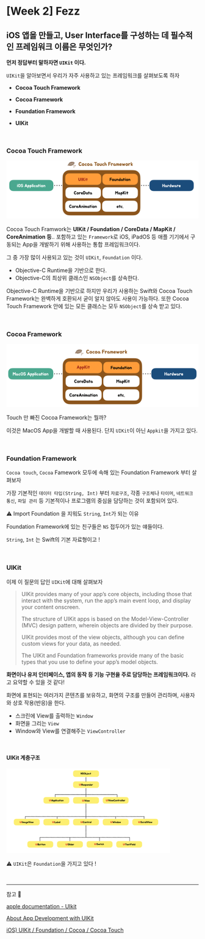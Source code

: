 # [Week 2] Fezz

## iOS 앱을 만들고, User Interface를 구성하는 데 필수적인 프레임워크 이름은 무엇인가?

**먼저 정답부터 말하자면 `UIKit` 이다.**

`UIKit`을 알아보면서 우리가 자주 사용하고 있는 프레임워크를 살펴보도록 하자 

- **Cocoa Touch Framework**

- **Cocoa Framework**

- **Foundation Framework**

- **UIKit**

<br/>



### Cocoa Touch Framework

<img src="https://raw.githubusercontent.com/Fezravien/UploadForMarkdown/forUpload/img/img-20210701235452106.png" alt="img" style="zoom:60%;" />

Cocoa Touch Framwork는 **UIKit / Foundation / CoreData / MapKit / CoreAnimation 등**.. 포함하고 있는 `Framework`로 iOS, iPadOS 등 애플 기기에서 구동되는 App을 개발하기 위해 사용하는 통합 프레임워크이다.

그 중 가장 많이 사용되고 있는 것이 `UIKit`, `Foundation` 이다.

- Objective-C Runtime을 기반으로 한다.
- Objective-C의 최상위 클래스인 `NSObject`를 상속한다.

Objective-C Runtime을 기반으로 하지만 우리가 사용하는 Swift와 Cocoa Touch Framework는 완벽하게 호환되서 굳이 알지 않아도 사용이 가능하다. 또한 Cocoa Touch Framework 안에 있는 모든 클래스는 모두 `NSObject`를 상속 받고 있다.

<br>

### Cocoa Framework

<img src="https://raw.githubusercontent.com/Fezravien/UploadForMarkdown/forUpload/img/img-20210701235434221.png" alt="img" style="zoom:60%;" />

Touch 만 빠진 Cocoa Framework는 뭘까?

이것은 MacOS App을 개발할 때 사용된다. 단지 `UIKit`이 아닌 `Appkit`을 가지고 있다.

<br>

### Foundation Framework

`Cocoa touch`, `Cocoa` Famework 모두에 속해 있는 Foundation Framework 부터 살펴보자 

가장 기본적인 `데이터 타입(String, Int)` 부터 `자료구조`, 각종 `구조체`나 `타이머`, `네트워크 통신`, `파일 관리` 등 기본적이나 프로그램의 중심을 담당하는 것이 포함되어 있다.

⚠️ Import Foundation 을 지워도 `String`, `Int`가 되는 이유

Foundation Framework에 있는 친구들은 `NS` 접두어가 있는 얘들이다.

`String`, `Int` 는 Swift의 기본 자료형이고 ! 

<br>



### UIKit

이제 이 질문의 답인 `UIKit`에 대해 살펴보자 

> UIKit provides many of your app’s core objects, including those that interact with the system, run the app’s main event loop, and display your content onscreen.
>
> The structure of UIKit apps is based on the Model-View-Controller (MVC) design pattern, wherein objects are divided by their purpose.
>
> UIKit provides most of the view objects, although you can define custom views for your data, as needed.
>
> The UIKit and Foundation frameworks provide many of the basic types that you use to define your app’s model objects.

**화면이나 유저 인터페이스, 앱의 동작 등 기능 구현을 주로 담당하는 프레임워크이다.** 라고 요약할 수 있을 것 같다!

화면에 표현되는 여러가지 콘텐츠를 보유하고, 화면의 구조를 만들어 관리하며, 사용자와 상호 작용(반응)을 한다.

- 스크린에 View를 출력하는 `Window`
- 화면을 그리는 `View`
- Window와 View를 연결해주는 `ViewController`

<br>

#### UIKit 계층구조 

<img src="https://raw.githubusercontent.com/Fezravien/UploadForMarkdown/forUpload/img/img-20210702000444690.png" alt="img" style="zoom:42%;" />



⚠️ `UIKit`은 `Foundation`을 가지고 있다 !

<br>

---

참고 📄

[apple documentation - UIkit](https://developer.apple.com/documentation/uikit)

[About App Development with UIKit](https://developer.apple.com/documentation/uikit/about_app_development_with_uikit)

[iOS) UIKit / Foundation / Cocoa / Cocoa Touch](https://babbab2.tistory.com/51)



